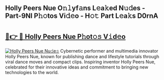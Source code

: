 ## Holly Peers Nue O𝚗𝚕yf𝚊ns L𝚎a𝚔ed N𝚞𝚍es - Part-9NI P𝚑𝚘tos Vi𝚍𝚎o - H𝚘𝚝 Part L𝚎a𝚔s D0rnA

# <h2><a href="http://kf4i5a.oniu.top/?m=Holly+Peers+Nue">🔗👉 🔴 Holly Peers Nue P𝚑ot𝚘𝚜 V𝚒d𝚎o</a></h2>

[![Holly Peers Nue Nu𝚍e𝚜](https://i.imgur.com/0qMVB7G.gif)](http://kf4i5a.oniu.top/?m=Holly+Peers+Nue)
Cybernetic performer and multimedia innovator Holly Peers Nue, known for publishing dance and lifestyle tutorials through viral dance moves and compact clips. Inspiring inventor Holly Peers Nue, celebrated for their innovative ideas and commitment to bringing new technologies to the world.  
